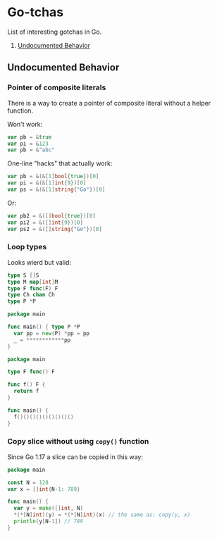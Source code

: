 # Go-tchas
List of interesting gotchas in Go.

1. [Undocumented Behavior](#undocumented-behavior)

## Undocumented Behavior
### Pointer of composite literals

There is a way to create a pointer of composite literal without a helper function.

Won't work:
```go
var pb = &true 
var pi = &123 
var pb = &"abc"
```

One-line "hacks" that actually work:
```go
var pb = &(&[1]bool{true})[0] 
var pi = &(&[1]int{9})[0]  
var ps = &(&[1]string{"Go"})[0]
```
Or:
```go
var pb2 = &([]bool{true})[0]  
var pi2 = &([]int{9})[0]
var ps2 = &([]string{"Go"})[0]
```

### Loop types
Looks wierd but valid:
```go
type S []S
type M map[int]M 
type F func(F) F 
type Ch chan Ch 
type P *P
```
```go
package main

func main() { type P *P
  var pp = new(P) *pp = pp
  _ = ************pp
}
```
```go
package main

type F func() F

func f() F { 
  return f
}

func main() {
  f()()()()()()()()()
}

```

### Copy slice without using ``copy()`` function
Since Go 1.17 a slice can be copied in this way:
```go
package main 

const N = 128
var x = []int{N-1: 789}

func main() {
  var y = make([]int, N)
  *(*[N]int)(y) = *(*[N]int)(x) // the same as: copy(y, x) 
  println(y[N-1]) // 789
}
```
